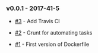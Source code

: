 ### v0.0.1 - 2017-41-5

- [#3](https://github.com/dani8art/docker-htpasswd/issues/3) - Add Travis CI

- [#2](https://github.com/dani8art/docker-htpasswd/issues/2) - Grunt for automating tasks

- [#1](https://github.com/dani8art/docker-htpasswd/issues/1) - First version of Dockerfile

